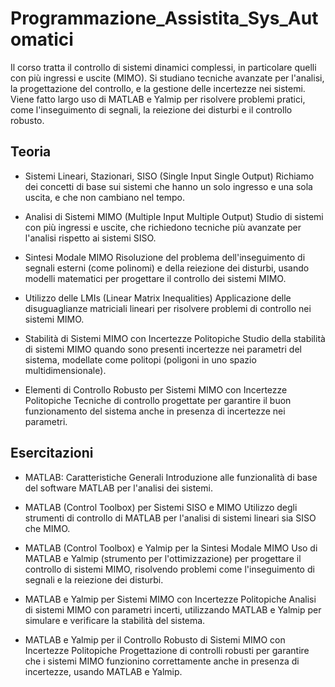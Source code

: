 # Programmazione_Assistita_Sys_Automatici
Il corso tratta il controllo di sistemi dinamici complessi, in particolare quelli con più ingressi e uscite (MIMO). Si studiano tecniche avanzate per l'analisi, la progettazione del controllo, e la gestione delle incertezze nei sistemi. Viene fatto largo uso di MATLAB e Yalmip per risolvere problemi pratici, come l'inseguimento di segnali, la reiezione dei disturbi e il controllo robusto.

## Teoria 
- Sistemi Lineari, Stazionari, SISO (Single Input Single Output)
Richiamo dei concetti di base sui sistemi che hanno un solo ingresso e una sola uscita, e che non cambiano nel tempo.

- Analisi di Sistemi MIMO (Multiple Input Multiple Output)
Studio di sistemi con più ingressi e uscite, che richiedono tecniche più avanzate per l'analisi rispetto ai sistemi SISO.

- Sintesi Modale MIMO
Risoluzione del problema dell'inseguimento di segnali esterni (come polinomi) e della reiezione dei disturbi, usando modelli matematici per progettare il controllo dei sistemi MIMO.

- Utilizzo delle LMIs (Linear Matrix Inequalities)
Applicazione delle disuguaglianze matriciali lineari per risolvere problemi di controllo nei sistemi MIMO.

- Stabilità di Sistemi MIMO con Incertezze Politopiche
Studio della stabilità di sistemi MIMO quando sono presenti incertezze nei parametri del sistema, modellate come politopi (poligoni in uno spazio multidimensionale).

- Elementi di Controllo Robusto per Sistemi MIMO con Incertezze Politopiche
Tecniche di controllo progettate per garantire il buon funzionamento del sistema anche in presenza di incertezze nei parametri.

## Esercitazioni
- MATLAB: Caratteristiche Generali
Introduzione alle funzionalità di base del software MATLAB per l'analisi dei sistemi.

- MATLAB (Control Toolbox) per Sistemi SISO e MIMO
Utilizzo degli strumenti di controllo di MATLAB per l'analisi di sistemi lineari sia SISO che MIMO.

- MATLAB (Control Toolbox) e Yalmip per la Sintesi Modale MIMO
Uso di MATLAB e Yalmip (strumento per l'ottimizzazione) per progettare il controllo di sistemi MIMO, risolvendo problemi come l'inseguimento di segnali e la reiezione dei disturbi.

- MATLAB e Yalmip per Sistemi MIMO con Incertezze Politopiche
Analisi di sistemi MIMO con parametri incerti, utilizzando MATLAB e Yalmip per simulare e verificare la stabilità del sistema.

- MATLAB e Yalmip per il Controllo Robusto di Sistemi MIMO con Incertezze Politopiche
Progettazione di controlli robusti per garantire che i sistemi MIMO funzionino correttamente anche in presenza di incertezze, usando MATLAB e Yalmip.
